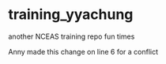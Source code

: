 # training_yyachung
another NCEAS training repo
fun times


Anny made this change on line 6 for a conflict